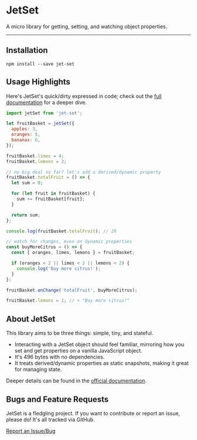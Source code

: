 # JetSet

A micro library for getting, setting, and watching object properties.

---

## Installation

    npm install --save jet-set

## Usage Highlights

Here's JetSet's quick/dirty expressed in code; check out the [full documentation](https://phillipluther.github.io/jet-set) for a deeper dive.

```js
import jetSet from 'jet-set';

let fruitBasket = jetSet({
  apples: 3,
  oranges: 5,
  bananas: 6,
});

fruitBasket.limes = 4;
fruitBasket.lemons = 2;

// no big deal so far? let's add a derived/dynamic property
fruitBasket.totalFruit = () => {
  let sum = 0;

  for (let fruit in fruitBasket) {
    sum += fruitBasket[fruit];
  }

  return sum;
};

console.log(fruitBasket.totalFruit); // 20

// watch for changes, even on dynamic properties
const buyMoreCitrus = () => {
  const { oranges, limes, lemons } = fruitBasket;

  if (oranges < 2 || limes < 2 || lemons < 2) {
    console.log('Buy more citrus!');
  }
};

fruitBasket.onChange('totalFruit', buyMoreCitrus);

fruitBasket.lemons = 1; // > "Buy more citrus!"
```

## About JetSet

This library aims to be three things: simple, tiny, and stateful.

- Interacting with a JetSet object should feel familiar, mirroring how you set and get properties on a vanilla JavaScript object.
- It's 496 bytes with no dependencies.
- It treats derived/dynamic properties as static snapshots, making it great for managing state.

Deeper details can be found in the [official documentation](https://phillipluther.github.io/jet-set).

## Bugs and Feature Requests

JetSet is a fledgling project. If you want to contribute or report an issue, please do! It's all tracked via GitHub.

[Report an Issue/Bug](https://github.com/phillipluther/jet-set/issues)
